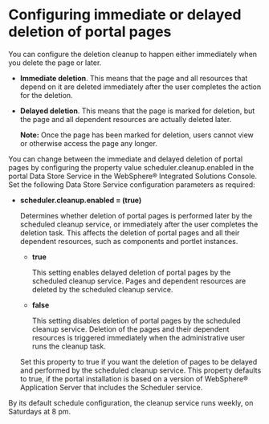 # Configuring immediate or delayed deletion of portal pages

You can configure the deletion cleanup to happen either immediately when you delete the page or later.

-   **Immediate deletion**. This means that the page and all resources that depend on it are deleted immediately after the user completes the action for the deletion.
-   **Delayed deletion**. This means that the page is marked for deletion, but the page and all dependent resources are actually deleted later.

    **Note:** Once the page has been marked for deletion, users cannot view or otherwise access the page any longer.


You can change between the immediate and delayed deletion of portal pages by configuring the property value scheduler.cleanup.enabled in the portal Data Store Service in the WebSphere® Integrated Solutions Console. Set the following Data Store Service configuration parameters as required:

-   **scheduler.cleanup.enabled = \(true\)**

    Determines whether deletion of portal pages is performed later by the scheduled cleanup service, or immediately after the user completes the deletion task. This affects the deletion of portal pages and all their dependent resources, such as components and portlet instances.

    -   **true**

        This setting enables delayed deletion of portal pages by the scheduled cleanup service. Pages and dependent resources are deleted by the scheduled cleanup service.

    -   **false**

        This setting disables deletion of portal pages by the scheduled cleanup service. Deletion of the pages and their dependent resources is triggered immediately when the administrative user runs the cleanup task.

    Set this property to true if you want the deletion of pages to be delayed and performed by the scheduled cleanup service. This property defaults to true, if the portal installation is based on a version of WebSphere® Application Server that includes the Scheduler service.


By its default schedule configuration, the cleanup service runs weekly, on Saturdays at 8 pm.



